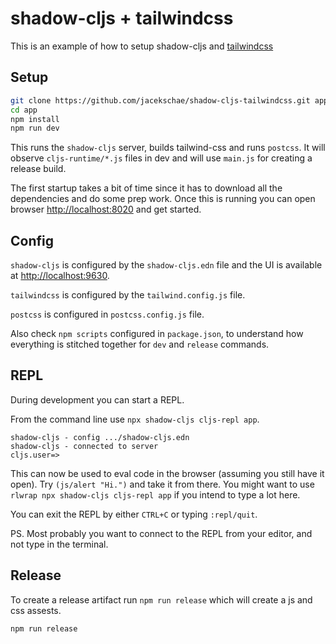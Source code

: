 # shadow-cljs + tailwindcss

This is an example of how to setup shadow-cljs and [tailwindcss](https://github.com/tailwindlabs/tailwindcss)

## Setup

```bash
git clone https://github.com/jacekschae/shadow-cljs-tailwindcss.git app
cd app
npm install
npm run dev
```

This runs the `shadow-cljs` server, builds tailwind-css and runs `postcss`. It will observe `cljs-runtime/*.js` files in dev and will use `main.js` for creating a release build.

The first startup takes a bit of time since it has to download all the dependencies and do some prep work. Once this is running you can open browser [http://localhost:8020](http://localhost:8020) and get started.

## Config 

`shadow-cljs` is configured by the `shadow-cljs.edn` file and the UI is available at [http://localhost:9630](http://localhost:9630).

`tailwindcss` is configured by the `tailwind.config.js` file.

`postcss` is configured in `postcss.config.js` file.

Also check `npm scripts` configured in `package.json`, to understand how everything is stitched together for `dev` and `release` commands.

## REPL

During development you can start a REPL.

From the command line use `npx shadow-cljs cljs-repl app`.

```
shadow-cljs - config .../shadow-cljs.edn
shadow-cljs - connected to server
cljs.user=>
```

This can now be used to eval code in the browser (assuming you still have it open). Try `(js/alert "Hi.")` and take it from there. You might want to use `rlwrap npx shadow-cljs cljs-repl app` if you intend to type a lot here.

You can exit the REPL by either `CTRL+C` or 
typing `:repl/quit`.

PS. Most probably you want to connect to the REPL from your editor, and not type in the terminal.

## Release

To create a release artifact run `npm run release` which will create a js and css assests.

```
npm run release
```
